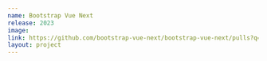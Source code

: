 ```yaml
---
name: Bootstrap Vue Next
release: 2023
image: 
link: https://github.com/bootstrap-vue-next/bootstrap-vue-next/pulls?q=is%3Apr+author%3Aloicduong+is%3Aclosed
layout: project
---
```

